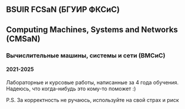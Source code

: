 ## BSUIR FCSaN (БГУИР ФКСиС)
## Computing Machines, Systems and Networks (CMSaN)
### Вычислительные машины, системы и сети (ВМСиС)
#### 2021-2025

Лабораторные и курсовые работы, написанные за 4 года обучения. Надеюсь, что когда-нибудь это кому-то поможет :)

P.S. За корректность не ручаюсь, используйте на свой страх и риск

